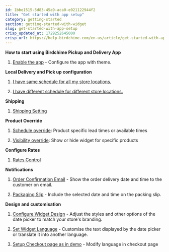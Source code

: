 ```yaml
---
id: 1bbe1515-5d83-45a9-aca0-e021122944f2
title: "Get started with app setup"
category: getting-started
section: getting-started-with-widget
slug: get-started-with-app-setup
crisp_updated_at: 1729252645000
crisp_url: https://help.birdchime.com/en-us/article/get-started-with-app-setup-1tra0ra/
---
```


**How to start using Birdchime Pickup and Delivery App**

1. [Enable the app](https://help.birdchime.com/en-us/article/enable-the-app-in-your-theme-450cbp/?bust=1709731510314)  - Configure the app with theme.

**Local Delivery and Pick up configuration**

1. [I have same schedule for all my store locations.](https://help.birdchime.com/en-us/article/i-have-same-schedule-for-all-locations-13ukhrg/)

2. [I have different schedule for different store locations.](https://help.birdchime.com/en-us/article/i-have-different-schedule-for-different-location-1f6j2p0/)

**Shipping**

1.  [Shipping Setting](https://help.birdchime.com/en-us/article/shipping-198gsjt/?bust=1709810084748)

**Product Override**

1. [Schedule override](https://help.birdchime.com/en-us/article/product-override-g2yfl9/?bust=1709814702246): Product specific lead times or available times

2. [Visibility override](https://help.birdchime.com/en-us/article/hide-or-show-widget-for-certain-products-only-14nf3pv/): Show or hide widget for specific products

**Configure Rates**

1. [Rates Control](https://help.birdchime.com/en-us/article/rates-control-jjcrrp/)

**Notifications**

1. [Order Confirmation Email](/en-us/article/enable-order-confirmation-email-with-slot-date-and-time-iju71t/) - Show the order delivery date and time to the customer on email.

2. [ Packaging Slip](/en-us/article/add-datetime-in-packaging-slip-m9smdk/) - Include the selected date and time on the packing slip.

**Design and customisation**

1. [Configure Widget Design](/en-us/article/how-to-customize-the-widget-look-1t5c07x/) - Adjust the styles and other options of the date picker to match your store's branding.

2. [Set Widget Language](/en-us/article/how-to-change-the-widget-language-11stcld/) - Customise the text displayed by the date picker or translate it into another language.

3. [Setup Checkout page as in demo](/en-us/article/setup-checkout-page-as-our-demo-1xddwhq/) - Modify language in checkout page
